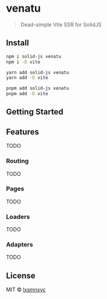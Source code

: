 # venatu

> Dead-simple Vite SSR for SolidJS

## Install

```bash
npm i solid-js venatu
npm i -D vite
```

```bash
yarn add solid-js venatu
yarn add -D vite
```

```bash
pnpm add solid-js venatu
pnpm add -D vite
```

## Getting Started

## Features

TODO

### Routing

TODO

### Pages

TODO

### Loaders

TODO

### Adapters

TODO

## License

MIT © [lxsmnsyc](https://github.com/lxsmnsyc)
